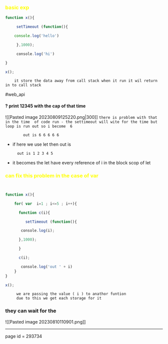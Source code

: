 ### <span style="color:#ffff00">basic exp</span> 
```js
function x(){

     setTimeout (function(){

    console.log('hello')

     },1000);

     console.log('hi')

}

x();
```

		it store the data away from call stack when it run it wil return in to call stack
 
 #web_api
 
#### ? print 12345 with the cap of that time
![[Pasted image 20230809125220.png|300]]
`there is problem with that `
`in the time  of code run - the settimeout will wite for the time but loop is run out so i become  6 `


			out is 6 6 6 6 6 

- if here we use let then out is 

		out is 1 2 3 4 5 


-  it becomes the let have every reference of i in the block scop of let


### <span style="color:#ffff00"> can fix this problem in the case of var
</span>



```js


function x(){

    for( var  i=1 ; i<=5 ; i++){

      function c(i){

         setTimeout (function(){

       console.log(i);

      },1000);

      }  

      c(i);

       console.log('out ' + i)  
    }
}

x();

```



		 we are passing the value ( i ) to anathor funtion  
		 due to this we get each storage for it 



### they can wait for the 

![[Pasted image 20230810110901.png]]


----------------
page id =  293734